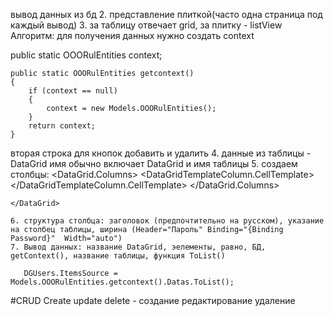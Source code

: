 
вывод данных из бд 2. представление плиткой(часто одна страница под каждый вывод) 3. за таблицу отвечает grid, за плитку - listView Алгоритм: для получения данных нужно создать context

public static OOORulEntities context;

    public static OOORulEntities getcontext()
    {
        if (context == null)
        {
            context = new Models.OOORulEntities();
        }
        return context;
    }
вторая строка для кнопок добавить и удалить 4. данные из таблицы - DataGrid имя обычно включает DataGrid и имя таблицы 5. создаем столбцы: <DataGrid.Columns> <DataGridTemplateColumn.CellTemplate> </DataGridTemplateColumn.CellTemplate> </DataGrid.Columns>

    </DataGrid>

    6. структура столбца: заголовок (предпочтительно на русском), указание на столбец таблицы, ширина (Header="Пароль" Binding="{Binding Password}"  Width="auto")
    7. Вывод данных: название DataGrid, эелементы, равно, БД, getContext(), название таблицы, функция ToList()
 
       DGUsers.ItemsSource = Models.OOORulEntities.getcontext().Datas.ToList();
#CRUD Create update delete - создание редактирование удаление
